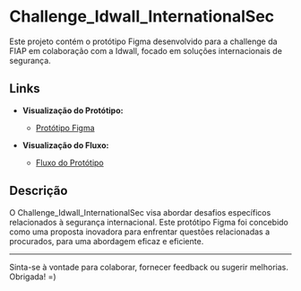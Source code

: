# Challenge_Idwall_InternationalSec

Este projeto contém o protótipo Figma desenvolvido para a challenge da FIAP em colaboração com a Idwall, focado em soluções internacionais de segurança.

## Links

- **Visualização do Protótipo:**
  - [Protótipo Figma](https://www.figma.com/file/j1lfJ4i4z9MElahEqE83WU/procurados?type=design&node-id=0%3A1&mode=design&t=ZQ0qTxosyAYShYaQ-1)

- **Visualização do Fluxo:**
  - [Fluxo do Protótipo](https://www.figma.com/proto/j1lfJ4i4z9MElahEqE83WU/procurados?type=design&node-id=0-1&t=ZQ0qTxosyAYShYaQ-0&scaling=min-zoom&page-id=0%3A1&starting-point-node-id=3%3A74&prev-org-id=external-teams)

## Descrição

O Challenge_Idwall_InternationalSec visa abordar desafios específicos relacionados à segurança internacional. Este protótipo Figma foi concebido como uma proposta inovadora para enfrentar questões relacionadas a procurados, para uma abordagem eficaz e eficiente.

---
Sinta-se à vontade para colaborar, fornecer feedback ou sugerir melhorias. Obrigada! =)
